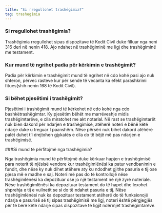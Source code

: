 ```yaml
---
title: "Si rregullohet trashëgimia?"
tag: trashegimia
---
```


### Si rregullohet trashëgimia?

Trashëgimia rregullohet sipas dispozitave të Kodit Civil duke filluar nga neni 316 deri në nenin 418. Ajo ndahet në trashëgiminë me ligj dhe trashëgiminë me testament.

### Kur mund të ngrihet padia për kërkimin e trashëgimit?

Padia për kërkimin e trashëgimit mund të ngrihet në cdo kohë pasi ajo nuk shteron, përvec rasteve kur për sende të vecanta ka efekt parashkrimi fitues(shih nenin 168 të Kodit Civil).

### Si bëhet pjesëtimi i trashëgimit?

Pjesëtimi i trashëgimit mund të kërkohet në cdo kohë nga cdo bashkëtrashëgimtar. Ky pjesëtim bëhët me marrëveshje midis trashëgimtarëve, e cila miratohet me akt notarial. Në rast se trashëgimtarët nuk bien dakord për ndarjen e trashëgimisë, atëherë noteri e bënë këtë ndarje duke u treguar I paanshëm. Nëse përsëri nuk bihet dakord atëhërë palët duhet t’i drejtohen gjykatës e cila do të bëjë më pas ndarjen e trashëgimisë.

###Si mund të përfitojmë nga trashëgimia?

Nga trashëgimia mund të përfitojmë duke kërkuar hapjen e trashëgimisë para noterit të njësisë vendore kur trashëgimlënësi ka patur vendbanimin e fundit, dhe nëse ky nuk dihet atëhere aty ku ndodhet gjithe pasuria e tij ose pjesa më e madhe e saj. Noteri më pas do të kontrollojë nëse trashëgimlënësi ka depozituar ose jo një testament në një zyrë noteriale. Nëse trashëgimlënësi ka depozituar testament do të hapet dhe lexohet shprehja e tij e vullnetit se si do të ndahet pasuria e tij. Nëse trashëgimlënësi nuk ka depozituar testament atëherë do të funksionojë ndarja e pasurisë së tij sipas trashëgimisë me ligj, noteri është përgjegjës për të bërë këtë ndarje sipas dispozitave të ligjit ndërmjet trashëgimtarëve.

